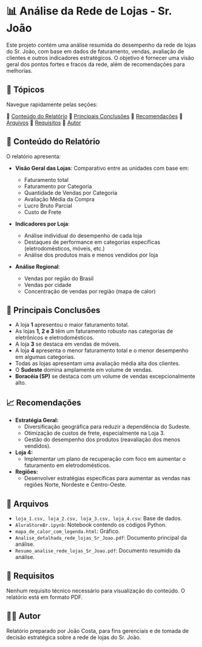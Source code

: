 # 📊 Análise da Rede de Lojas - Sr. João

Este projeto contém uma análise resumida do desempenho da rede de lojas do Sr. João, com base em dados de faturamento, vendas, avaliação de clientes e outros indicadores estratégicos. O objetivo é fornecer uma visão geral dos pontos fortes e fracos da rede, além de recomendações para melhorias.

## 📌 Tópicos

Navegue rapidamente pelas seções:

🔹 [Conteúdo do Relatório](#conteudo-do-relatorio-1)
🔹 [Principais Conclusões](#principais-conclusoes-1)
🔹 [Recomendações](#recomendacoes-1)
🔹 [Arquivos](#arquivos-1)
🔹 [Requisitos](#requisitos-1)
🔹 [Autor](#autor-1)

## <a id="conteudo-do-relatorio-1">🧾 Conteúdo do Relatório</a>

O relatório apresenta:

-   **Visão Geral das Lojas**: Comparativo entre as unidades com base em:
    -   Faturamento total
    -   Faturamento por Categoria
    -   Quantidade de Vendas por Categoria
    -   Avaliação Média da Compra
    -   Lucro Bruto Parcial
    -   Custo de Frete

-   **Indicadores por Loja**:
    -   Análise individual do desempenho de cada loja
    -   Destaques de performance em categorias específicas (eletrodomésticos, móveis, etc.)
    -   Análise dos produtos mais e menos vendidos por loja

-   **Análise Regional**:
    -   Vendas por região do Brasil
    -   Vendas por cidade
    -   Concentração de vendas por região (mapa de calor)

## <a id="principais-conclusoes-1"></a> 📌 Principais Conclusões

-   A loja **1** apresentou o maior faturamento total.
-   As lojas **1, 2 e 3** têm um faturamento robusto nas categorias de eletrônicos e eletrodomésticos.
-   A loja **3** se destaca em vendas de móveis.
-   A loja **4** apresenta o menor faturamento total e o menor desempenho em algumas categorias.
-   Todas as lojas apresentam uma avaliação média alta dos clientes.
-   O **Sudeste** domina amplamente em volume de vendas.
-   **Boracéia (SP)** se destaca com um volume de vendas excepcionalmente alto.

## <a id="recomendacoes-1"></a> 📈 Recomendações

-   **Estratégia Geral:**
    -   Diversificação geográfica para reduzir a dependência do Sudeste.
    -   Otimização de custos de frete, especialmente na Loja 3.
    -   Gestão do desempenho dos produtos (reavaliação dos menos vendidos).
-   **Loja 4:**
    -   Implementar um plano de recuperação com foco em aumentar o faturamento em eletrodomésticos.
-   **Regiões:**
    -   Desenvolver estratégias específicas para aumentar as vendas nas regiões Norte, Nordeste e Centro-Oeste.

## <a id="arquivos-1"></a> 📂 Arquivos

-   `loja_1.csv, loja_2.csv, loja_3.csv, loja_4.csv`: Base de dados.
-   `AluraStoreBr.ipynb`: Notebook contendo os códigos Python.
-   `mapa_de_calor_com_legenda.html`: Gráfico.
-   `Analise_detalhada_rede_lojas_Sr_Joao.pdf`: Documento principal da análise.
-   `Resumo_analise_rede_lojas_Sr_Joao.pdf`: Documento resumido da análise.

## <a id="requisitos-1"></a> 🔧 Requisitos

Nenhum requisito técnico necessário para visualização do conteúdo. O relatório está em formato PDF.

## <a id="autor-1"></a> 🧑‍💼 Autor

Relatório preparado por João Costa, para fins gerenciais e de tomada de decisão estratégica sobre a rede de lojas do Sr. João.
